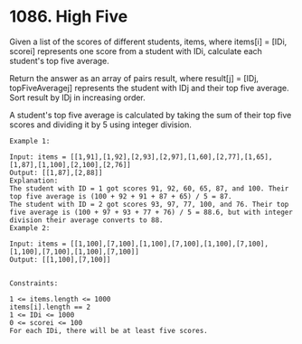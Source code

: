 # 1086. High Five

Given a list of the scores of different students, items, where items[i] = [IDi, scorei] represents one score from a student with IDi, calculate each student's top five average.

Return the answer as an array of pairs result, where result[j] = [IDj, topFiveAveragej] represents the student with IDj and their top five average. Sort result by IDj in increasing order.

A student's top five average is calculated by taking the sum of their top five scores and dividing it by 5 using integer division.


```
Example 1:

Input: items = [[1,91],[1,92],[2,93],[2,97],[1,60],[2,77],[1,65],[1,87],[1,100],[2,100],[2,76]]
Output: [[1,87],[2,88]]
Explanation:
The student with ID = 1 got scores 91, 92, 60, 65, 87, and 100. Their top five average is (100 + 92 + 91 + 87 + 65) / 5 = 87.
The student with ID = 2 got scores 93, 97, 77, 100, and 76. Their top five average is (100 + 97 + 93 + 77 + 76) / 5 = 88.6, but with integer division their average converts to 88.
Example 2:

Input: items = [[1,100],[7,100],[1,100],[7,100],[1,100],[7,100],[1,100],[7,100],[1,100],[7,100]]
Output: [[1,100],[7,100]]


Constraints:

1 <= items.length <= 1000
items[i].length == 2
1 <= IDi <= 1000
0 <= scorei <= 100
For each IDi, there will be at least five scores.
```